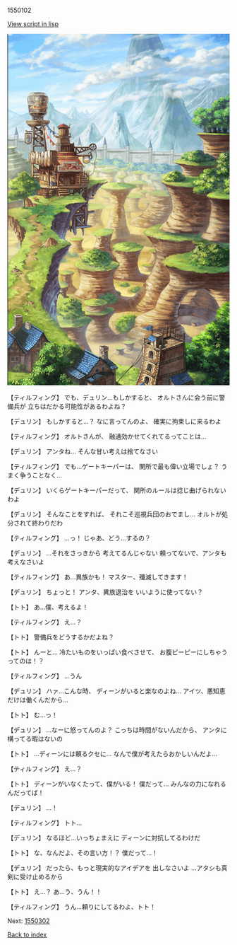 1550102

[View script in lisp](../scripts/1550102.txt)

![005_Wilderness.png](../images/backgrounds/005_Wilderness.png)

【ティルフィング】
でも、デュリン…もしかすると、
オルトさんに会う前に警備兵が
立ちはだかる可能性があるわよね？

【デュリン】
もしかすると…？
なに言ってんのよ、
確実に拘束しに来るわよ

【ティルフィング】
オルトさんが、
融通効かせてくれてるってことは…

【デュリン】
アンタね…
そんな甘い考えは捨てなさい

【ティルフィング】
でも…ゲートキーパーは、
関所で最も偉い立場でしょ？
うまく争うことなく…

【デュリン】
いくらゲートキーパーだって、
関所のルールは捻じ曲げられないわよ

【デュリン】
そんなことをすれば、
それこそ巡視兵団のおでまし…
オルトが処分されて終わりだわ

【ティルフィング】
…っ！
じゃあ、どう…するの？

【デュリン】
…それをさっきから
考えてるんじゃない
頼ってないで、アンタも考えなさいよ

【ティルフィング】
あ…異族かも！
マスター、殲滅してきます！

【デュリン】
ちょっと！
アンタ、異族退治を
いいように使ってない？

【トト】
あ…僕、考えるよ！

【ティルフィング】
え…？

【トト】
警備兵をどうするかだよね？

【トト】
んーと…
冷たいものをいっぱい食べさせて、
お腹ピーピーにしちゃうってのは！？

【ティルフィング】
…うん

【デュリン】
ハァ…こんな時、
ディーンがいると楽なのよね…
アイツ、悪知恵だけは働くんだから…

【トト】
む…っ！

【デュリン】
…なーに怒ってんのよ？
こっちは時間がないんだから、
アンタに構ってる暇はないの

【トト】
…ディーンには頼るクセに…
なんで僕が考えたらおかしいんだよ…

【ティルフィング】
え…？

【トト】
ディーンがいなくたって、僕がいる！
僕だって…
みんなの力になれるんだってば！

【デュリン】
…！

【ティルフィング】
トト…

【デュリン】
なるほど…いっちょまえに
ディーンに対抗してるわけだ

【トト】
な、なんだよ、その言い方！？
僕だって…！

【デュリン】
だったら、もっと現実的なアイデアを
出しなさいよ
…アタシも真剣に受け止めるから

【トト】
え…？
あ…う、うん！！

【ティルフィング】
うん…頼りにしてるわよ、トト！

Next: [1550302](1550302.md)

[Back to index](index.md)
